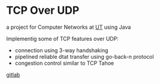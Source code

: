 # TCP Over UDP

a project for Computer Networks at [UT](http://ece.ut.ac.ir/) using Java

Implementig some of TCP features over UDP:
* connection using 3-way handshaking
* pipelined reliable dtat transfer using go-back-n protocol
* congestion control similar to TCP Tahoe

[gitlab](https://gitlab.com/hadi_sfr/TCPOverUDP)
